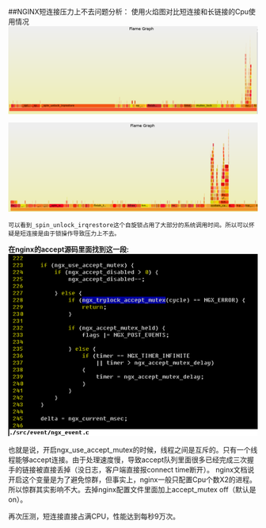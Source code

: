 ##NGINX短连接压力上不去问题分析：
使用火焰图对比短连接和长链接的Cpu使用情况
![短链接](/doc/image/fireframe1.png)
 
![长链接](/doc/image/fireframe2.png)
 
    可以看到_spin_unlock_irqrestore这个自旋锁占用了大部分的系统调用时间。所以可以怀疑是短连接是由于锁操作导致压力上不去。

__在nginx的accept源码里面找到这一段:__  
![code](/doc/image/code.png)

也就是说，开启ngx_use_accept_mutex的时候，线程之间是互斥的。只有一个线程能够accept连接。由于处理速度慢，导致accept队列里面很多已经完成三次握手的链接被直接丢掉（没日志，客户端直接报connect time断开）。
nginx文档说开启这个变量是为了避免惊群，但事实上，nginx一般只配置Cpu个数X2的进程。所以惊群其实影响不大。去掉nginx配置文件里面加上accept_mutex off（默认是on）。  

再次压测，短连接直接占满CPU，性能达到每秒9万次。




